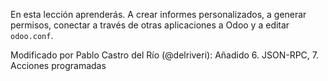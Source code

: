 En esta lección aprenderás. A crear informes personalizados, a generar permisos, conectar a través de otras aplicaciones a Odoo y a editar `odoo.conf`.

Modificado por Pablo Castro del Río (@delriveri): Añadido 6. JSON-RPC, 7. Acciones programadas
